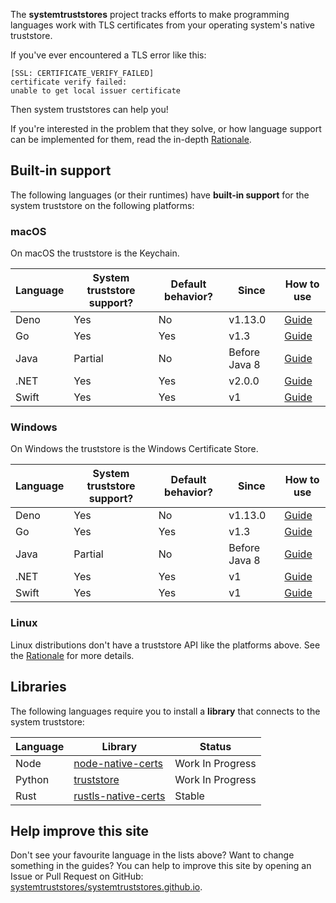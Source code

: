 The **systemtruststores** project tracks efforts to make programming languages work with TLS certificates from your operating system's native truststore.

If you've ever encountered a TLS error like this:

```
[SSL: CERTIFICATE_VERIFY_FAILED]
certificate verify failed:
unable to get local issuer certificate
```

Then system truststores can help you!

If you're interested in the problem that they solve, or how language support can be implemented for them, read the in-depth [Rationale](rationale/index.md).

## Built-in support

The following languages (or their runtimes) have **built-in support** for the system truststore on the following platforms:

### macOS

On macOS the truststore is the Keychain.

| Language | System truststore support? | Default behavior? | Since          | How to use                                   |
|----------|----------------------------|-------------------|----------------|----------------------------------------------|
| Deno     | Yes                        | No                | v1.13.0        | [Guide](languages/javascript/deno/index.md)  |
| Go       | Yes                        | Yes               | v1.3           | [Guide](languages/go/index.md)               |
| Java     | Partial                    | No                | Before Java 8  | [Guide](languages/java/index.md)             |
| .NET     | Yes                        | Yes               | v2.0.0         | [Guide](languages/dotnet/index.md)           |
| Swift    | Yes                        | Yes               | v1             | [Guide](languages/swift/index.md)            |

### Windows

On Windows the truststore is the Windows Certificate Store.

| Language | System truststore support? | Default behavior? | Since          | How to use                                   |
|----------|----------------------------|-------------------|----------------|----------------------------------------------|
| Deno     | Yes                        | No                | v1.13.0        | [Guide](languages/javascript/deno/index.md)  |
| Go       | Yes                        | Yes               | v1.3           | [Guide](languages/go/index.md)               |
| Java     | Partial                    | No                | Before Java 8  | [Guide](languages/java/index.md)             |
| .NET     | Yes                        | Yes               | v1             | [Guide](languages/dotnet/index.md)           |
| Swift    | Yes                        | Yes               | v1             | [Guide](languages/swift/index.md)            |

### Linux

Linux distributions don't have a truststore API like the platforms above. See the [Rationale](rationale/index.md) for more details.

## Libraries

The following languages require you to install a **library** that connects to the system truststore:

| Language | Library                                                              | Status           |
|----------|----------------------------------------------------------------------|------------------|
| Node     | [node-native-certs](https://github.com/bnoordhuis/node-native-certs) | Work In Progress |
| Python   | [truststore](https://github.com/sethmlarson/truststore)              | Work In Progress |
| Rust     | [rustls-native-certs](https://github.com/rustls/rustls-native-certs) | Stable           |

## Help improve this site

Don't see your favourite language in the lists above? Want to change something in the guides? You can help to improve this site by opening an Issue or Pull Request on GitHub: [systemtruststores/systemtruststores.github.io](https://github.com/systemtruststores/systemtruststores.github.io/).
